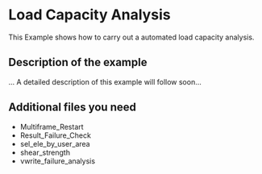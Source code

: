 # Load Capacity Analysis

This Example shows how to carry out a automated load capacity analysis. 

## Description of the example 
... A detailed description of this example will follow soon...

## Additional files you need
- Multiframe_Restart
- Result_Failure_Check
- sel_ele_by_user_area
- shear_strength
- vwrite_failure_analysis

